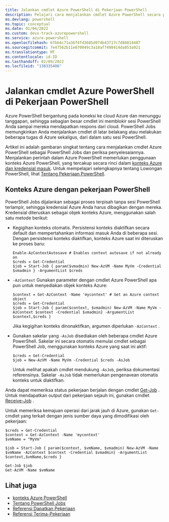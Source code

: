 ```yaml
---
title: Jalankan cmdlet Azure PowerShell di Pekerjaan PowerShell
description: Pelajari cara menjalankan cmdlet Azure PowerShell secara paralel atau sebagai tugas latar belakang, menggunakan -AsJob dan Start-Job.
ms.devlang: powershell
ms.topic: conceptual
ms.date: 01/04/2022
ms.custom: devx-track-azurepowershell
ms.service: azure-powershell
ms.openlocfilehash: 67bb4c71a36f4fd3685d974b43717c7d88814487
ms.sourcegitcommit: 7e47562b11e670049c3a18af7498414da853a921
ms.translationtype: MT
ms.contentlocale: id-ID
ms.lasthandoff: 02/09/2022
ms.locfileid: "138335406"
---
```

# <a name="run-azure-powershell-cmdlets-in-powershell-jobs"></a>Jalankan cmdlet Azure PowerShell di Pekerjaan PowerShell

Azure PowerShell bergantung pada koneksi ke cloud Azure dan menunggu tanggapan, sehingga sebagian besar cmdlet ini memblokir sesi PowerShell Anda sampai mereka mendapatkan respons dari cloud. PowerShell Jobs memungkinkan Anda menjalankan cmdlet di latar belakang atau melakukan beberapa tugas di Azure sekaligus, dari dalam satu sesi PowerShell.

Artikel ini adalah gambaran singkat tentang cara menjalankan cmdlet Azure PowerShell sebagai PowerShell Jobs dan periksa penyelesaiannya. Menjalankan perintah dalam Azure PowerShell memerlukan penggunaan konteks Azure PowerShell, yang tercakup secara rinci dalam [konteks Azure dan kredensial masuk](context-persistence.md). Untuk mempelajari selengkapnya tentang Lowongan PowerShell, lihat [Tentang Pekerjaan PowerShell](/powershell/module/microsoft.powershell.core/about/about_jobs).

## <a name="azure-contexts-with-powershell-jobs"></a>Konteks Azure dengan pekerjaan PowerShell

PowerShell Jobs dijalankan sebagai proses terpisah tanpa sesi PowerShell terlampir, sehingga kredensial Azure Anda harus dibagikan dengan mereka. Kredensial diteruskan sebagai objek konteks Azure, menggunakan salah satu metode berikut:

* Kegigihan konteks otomatis. Persistensi konteks diaktifkan secara default dan mempertahankan informasi masuk Anda di beberapa sesi. Dengan persistensi konteks diaktifkan, konteks Azure saat ini diteruskan ke proses baru:

  ```azurepowershell-interactive
  Enable-AzContextAutosave # Enables context autosave if not already on
  $creds = Get-Credential
  $job = Start-Job { param($vmadmin) New-AzVM -Name MyVm -Credential $vmadmin } -ArgumentList $creds
  ```

* `-AzContext` Gunakan parameter dengan cmdlet Azure PowerShell apa pun untuk menyediakan objek konteks Azure:

  ```azurepowershell-interactive
  $context = Get-AzContext -Name 'mycontext' # Get an Azure context object
  $creds = Get-Credential
  $job = Start-Job { param($context, $vmadmin) New-AzVM -Name MyVm -AzContext $context -Credential $vmadmin} -ArgumentList $context,$creds }
  ```

  Jika kegigihan konteks dinonaktifkan, argumen diperlukan `-AzContext` .

* Gunakan sakelar yang `-AsJob` disediakan oleh beberapa cmdlet Azure PowerShell. Sakelar ini secara otomatis memulai cmdlet sebagai PowerShell Job, menggunakan konteks Azure yang saat ini aktif:

  ```azurepowershell-interactive
  $creds = Get-Credential
  $job = New-AzVM -Name MyVm -Credential $creds -AsJob
  ```

  Untuk melihat apakah cmdlet mendukung `-AsJob`, periksa dokumentasi referensinya. Sakelar `-AsJob` tidak memerlukan pengenavean otomatis konteks untuk diaktifkan.

Anda dapat memeriksa status pekerjaan berjalan dengan cmdlet [Get-Job](/powershell/module/microsoft.powershell.core/get-job) . Untuk mendapatkan output dari pekerjaan sejauh ini, gunakan cmdlet [Receive-Job](/powershell/module/microsoft.powershell.core/receive-job) .

Untuk memeriksa kemajuan operasi dari jarak jauh di Azure, gunakan `Get-` cmdlet yang terkait dengan jenis sumber daya yang dimodifikasi oleh pekerjaan:

```azurepowershell-interactive
$creds = Get-Credential
$context = Get-AzContext -Name 'mycontext'
$vmName = "MyVm"

$job = Start-Job { param($context, $vmName, $vmadmin) New-AzVM -Name $vmName -AzContext $context -Credential $vmadmin} -ArgumentList $context,$vmName,$creds }

Get-Job $job
Get-AzVM -Name $vmName
```

## <a name="see-also"></a>Lihat juga

* [konteks Azure PowerShell](context-persistence.md)
* [Tentang PowerShell Jobs](/powershell/module/microsoft.powershell.core/about/about_jobs)
* [Referensi Dapatkan Pekerjaan](/powershell/module/microsoft.powershell.core/get-job)
* [Referensi Terima-Pekerjaan](/powershell/module/microsoft.powershell.core/receive-job)
